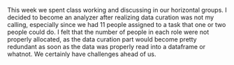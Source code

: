 This week we spent class working and discussing in our horizontal groups. I decided to become an analyzer after realizing data curation was not my calling, especially since we had 11 people assigned to a task that one or two people could do. I felt that the number of people in each role were not properly allocated, as the data curation part would become pretty redundant as soon as the data was properly read into a dataframe or whatnot. We certainly have challenges ahead of us.
